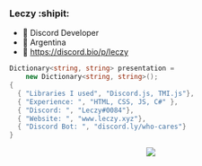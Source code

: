 ### Leczy :shipit:

- 🔭 Discord Developer
- :sparkler: Argentina
- :robot: https://discord.bio/p/leczy

```csharp
Dictionary<string, string> presentation =
    new Dictionary<string, string>();
{
  { "Libraries I used", "Discord.js, TMI.js"},
  { "Experience: ", "HTML, CSS, JS, C#" },
  { "Discord: ", "Leczy#0084"},
  { "Website: ", "www.leczy.xyz"},
  { "Discord Bot: ", "discord.ly/who-cares"}
}
```

<p align="center">
    <img align="center" src="https://github-readme-stats.vercel.app/api?username=LeczyDeveloper&show_icons=true&theme=radical" />
</p>
